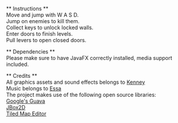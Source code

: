 ** Instructions **  
Move and jump with W A S D.  
Jump on enemies to kill them.  
Collect keys to unlock locked walls.  
Enter doors to finish levels.  
Pull levers to open closed doors.  

** Dependencies **  
Please make sure to have JavaFX correctly installed, media support included.  

** Credits **  
All graphics assets and sound effects belongs to [Kenney](http://www.kenney.nl/)  
Music belongs to [Essa](https://soundcloud.com/essa-1/sets/generic-game-music-loops)  
The project makes use of the following open source libraries:  
[Google's Guava](https://github.com/google/guava)  
[JBox2D](http://www.jbox2d.org/)  
[Tiled Map Editor](http://www.mapeditor.org/)  
